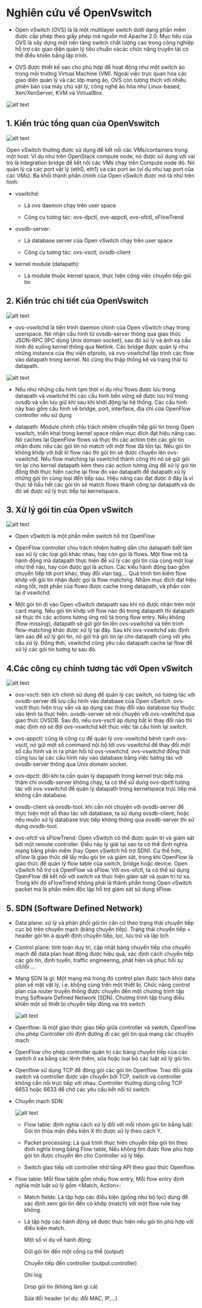 # Nghiên cứu về OpenVswitch

 - Open vSwitch (OVS) là là một multilayer switch dưới dạng phần mềm được cấp phép theo giấy phép mã nguồn mở Apache 2.0. Mục tiêu của OVS là xây dựng một nền tảng switch chất lượng cao trong công nghiệp hỗ trợ các giao diện quản lý tiêu chuẩn vàcác chức năng truyền tải có thể điều khiển bằng lập trình.

 - OVS được thiết kế sao cho phù hợp để hoạt động như một switch ảo trong môi trường Virtual Machine (VM). Ngoài việc trực quan hóa các giao diện quản lý và các lớp mạng ảo, OVS còn tương thích với nhiều phiên bản của máy chủ vật lý, công nghệ ảo hóa như Linux-based, Xen/XenServer, KVM và VirtualBox.
  
  ![alt text](../image/OVS.webp)

## 1. Kiến trúc tổng quan của OpenVswitch
  
  ![alt text](../image/OVS1.jpg)

Open vSwitch thường được sử dụng để kết nối các VMs/containers trong một host. Ví dụ như trên OpenStack compute node, nó được sử dụng với vai trò là integration bridge để kết nối các VMs chạy trên Compute node đó. Nó quản lý cả các port vật lý (eth0, eth1) và các port ảo (ví dụ như tap port của các VMs). Ba khối thành phần chính của Open vSwitch được mô tả như trên hình: 
  
 - vswitchd:

     + Là ovs daemon chạy trên user space

     + Công cụ tương tác: ovs-dpctl, ovs-appctl, ovs-ofctl, sFlowTrend 

 - ovsdb-server:

     + Là database server của Open vSwitch chạy trên user space

     + Công cụ tương tác: ovs-vsctl, ovsdb-client

 - kernel module (datapath):
    
     + Là module thuộc kernel space, thực hiện công việc chuyển tiếp gói tin

## 2. Kiến trúc chi tiết của OpenVswitch

  ![alt text](../image/OVS2.png)

 - ovs-vswitchd là tiến trình daemon chính của Open vSwitch chạy trong userspace. Nó nhận cấu hình từ ovsdb-server thông qua giao thức JSON-RPC (IPC dùng Unix domain socket), sau đó xử lý và ánh xạ cấu hình đó xuống kernel thông qua Netlink. Các bridge được quản lý như những instance của thư viện ofproto, và ovs-vswitchd lập trình các flow vào datapath trong kernel. Nó cũng thu thập thống kê và trạng thái từ datapath.
   
  ![alt text](../image/vswitchd_ovsdb_ofproto.png)

 - Nếu như những cấu hình tạm thời ví dụ như flows được lưu trong datapath và vswitchd thì các cấu hình bền vững sẽ được lưu trữ trong ovsdb và vẫn lưu giữ khi sau khi khởi động lại hệ thống. Các cấu hình này bao gồm cấu hình về bridge, port, interface, địa chỉ của OpenFlow controller nếu sử dụng  

 - datapath: Module chính chịu trách nhiệm chuyển tiếp gói tin trong Open vswitch, triển khai trong kernel space nhằm mục đích đạt hiệu năng cao. Nó caches lại OpenFlow flows và thực thi các action trên các gói tin nhận được nếu các gói tin nó match với một flow đã tồn tại. Nếu gói tin không khớp với bất kì flow nào thì gói tin sẽ được chuyển lên ovs-vswitchd. Nếu flow matching tại vswitchd thành công thì nó sẽ gửi gói tin lại cho kernel datapath kèm theo các action tương ứng để xử lý gói tin đồng thời thực hiện cache lại flow đó vào datapath để datapath xử lý những gói tin cùng loại đến tiếp sau. Hiệu năng cao đạt được ở đây là vì thực tế hầu hết các gói tin sẽ match flows thành công tại datapath và do đó sẽ được xử lý trực tiếp tại kernelspace.

## 3. Xử lý gói tin của Open vSwitch

  ![alt text](../image/ovs_packet_flow.jpg)

 - Open vSwitch là một phần mềm switch hỗ trợ OpenFlow

 - OpenFlow controller chịu trách nhiệm hướng dẫn cho datapath biết làm sao xử lý các loại gói khác nhau, hay còn gọi là flows. Một flow mô tả hành động mà datapath thực hiện để xử lý các gói tin của cùng một loại như thế nào, hay còn được gọi là action. Các kiểu hành động bao gồm chuyển tiếp tới port khác, thay đổi vlan tag,... Quá trình tìm kiếm flow khớp với gói tin nhận được gọi là flow matching. Nhằm mục đích đạt hiệu năng tốt, một phần của flows được cache trong datapath, và phần còn lại ở vswitchd.

 - Một gói tin đi vào Open vSwitch datapath sau khi nó được nhận trên một card mạng. Nếu gói tin khớp với flow nào đó trong datapath thì datapath sẽ thực thi các actions tương ứng mô tả trong flow entry. Nếu không (flow missing), datapath sẽ gửi gói tin lên ovs-vswitchd và tiến trình flow-matching khác được xử lý tại đây. Sau khi ovs-vswitchd xác định làm sao để xử lý gói tin, nó gửi trả gói tin lại cho datapath cùng với yêu cầu xử lý. Đồng thời, vswitchd cũng yêu cầu datapath cache lại flow để xử lý các gói tin tương tự sau đó.

## 4.Các công cụ chính tương tác với Open vSwitch

  ![alt text](../image/ovs-tools.jpg)

 - ovs-vsctl: tiện ích chính sử dụng để quản lý các switch, nó tương tác với ovsdb-server để lưu cấu hình vào database của Open vSwitch. ovs-vsctl thực hiện truy vấn và áp dụng các thay đổi vào database tùy thuộc vào lệnh ta thực hiện. ovsdb-server sẽ nói chuyện với ovs-vswitchd qua giao thức OVSDB. Sau đó, nếu ovs-vsctl áp dụng bất kì thay đổi nào thì mặc định nó sẽ đợi ovs-vswitchd kết thúc việc tái cấu hình lại switch.

 - ovs-appctl: cũng là công cụ để quản lý ovs-vswitchd bênh cạnh ovs-vsctl, nó gửi một số command nội bộ tới ovs-vswitchd để thay đổi một số cấu hình và in ra phản hồi từ ovs-vswitchd. ovs-vswitchd đồng thời cũng lưu lại các cấu hình này vào database bằng việc tương tác với ovsdb-server thông qua Unix domain socket.

 - ovs-dpctl: đôi khi ta cần quản lý dapapath trong kernel trực tiếp mà thậm chí ovsdb-server không chạy, ta có thể sử dụng ovs-dpctl tương tác với ovs-vswitchd để quản lý datapath trong kernelspace trực tiếp mà không cần database.

 - ovsdb-client và ovsdb-tool: khi cần nói chuyện với ovsdb-server để thực hiện một số thao tác với database, ta sử dụng ovsdb-client, hoặc nếu muốn xử lý database trực tiếp không thông qua ovsdb-server thì sử dụng ovsdb-tool.

 - ovs-ofctl và sFlowTrend: Open vSwitch có thể được quản trị và giám sát bởi một remote controller. Điều này lý giải tại sao ta có thể định nghĩa mạng bằng phần mềm (hay Open vSwitch hỗ trợ SDN). Cụ thể hơn, sFlow là giao thức dể lấy mẫu gói tin và giám sát, trong khi OpenFlow là giao thức để quản lý flow table của switch, bridge hoặc device. Open vSwitch hỗ trợ cả OpenFlow và sFlow. Với ovs-ofctl, ta có thể sử dụng OpenFlow để kết nối với switch và thực hiện giám sát và quản trị từ xa. Trong khi đó sFlowTrend không phải là thành phần trong Open vSwitch packet mà là phần mềm độc lập hỗ trợ giám sát sử dụng sFlow.


## 5. SDN (Software Defined Network)

 - Data plane: xử lý và phân phối gói tin  căn cứ theo trạng thái chuyển tiếp cục bộ trên chuyển mạch (bảng chuyển tiếp). Trạng thái chuyển tiếp + header gói tin à quyết định chuyển tiếp, lọc, lưu trữ và lập lịch

 - Control plane: tính toán duy trì, cập nhật bảng chuyển tiếp cho chuyển mạch để data plan hoạt động được hiệu quả, xác định cách chuyển tiếp các gói tin, định tuyến, traffic engineering, phát hiện và phục hồi sự cố/lỗi ... 

 - Mạng SDN là gì: Một mạng mà trong đó control plan được tách khỏi data plan về mặt vật lý, i.e. không cùng trên một thiết bị. Chức năng control plan của router truyền thống được chuyển đến một chương trình tập trung Software	Defined	Network	(SDN). Chương trình tập trung điều khiển một số thiết bị chuyển tiếp đóng vai trò switch

   ![alt text](../image/SDN.png)


 - Openflow: là một giao thức giao tiếp giữa controller và switch, OpenFlow cho phép Controller chỉ định đường đi các gói tin qua mạng các chuyển mạch 

 - OpenFlow cho phép controller quản trị các bảng chuyển tiếp của các switch ở xa bằng các lệnh thêm, sửa hoặc loại bỏ các luật xử lý gói tin.

 - Openflow sử dụng TCP để đóng gói các gói tin Openflow. Trao đổi giữa switch và controller được vận chuyển bởi TCP, switch và controller không cần nối trực tiếp với nhau. Controller thường dùng cổng TCP 6653 hoặc 6633 để chờ các yêu cầu kết nối từ switch.
 
 - Chuyển mạch SDN: 

   ![alt text](../image/SDN2.png)


    + Flow table: định nghĩa cách xử lý đối với mỗi nhóm gói tin bằng luật: Gói tin thỏa mãn điều kiện X thì được xử lý theo cách Y. 

    + Packet processing: Là quá trình thực hiện chuyển tiếp gói tin theo định nghĩa trong bảng Flow table, Nếu không tìm được flow phù 
      hợp gói tin được chuyển lên cho Controller xử lý tiếp.

    + Switch giao tiếp với controller nhờ tầng API theo giao thức Openflow.


 - Flow table: Mỗi flow table gồm nhiều flow entry, Mỗi flow entry  định nghĩa một luật xử lý gồm <Match, Action>:

     + Match fields: Là tập hợp các điều kiện (giống như bộ lọc) dùng để xác định xem gói tin đến có khớp (match) với một flow rule hay không.

     + Là tập hợp các hành động sẽ được thực hiện nếu gói tin phù hợp với điều kiện match.

       Một số ví dụ về hành động:

       Gửi gói tin đến một cổng cụ thể (output)

       Chuyển tiếp đến controller (output:controller)

       Ghi log

       Drop gói tin (không làm gì cả)

       Sửa đổi header (ví dụ: đổi MAC, IP,...)

   
   






  
